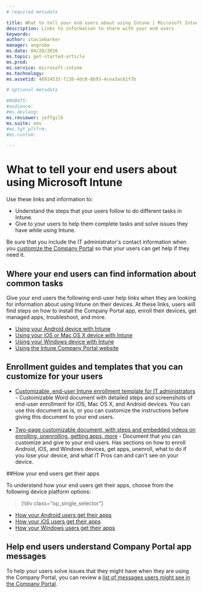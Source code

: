 ```yaml
---
# required metadata

title: What to tell your end users about using Intune | Microsoft Intune
description: Links to information to share with your end users
keywords:
author: staciebarker
manager: angrobe
ms.date: 04/28/2016
ms.topic: get-started-article
ms.prod:
ms.service: microsoft-intune
ms.technology:
ms.assetid: 48914533-f138-4dc0-8b93-4cea3ac61f7b

# optional metadata

#ROBOTS:
#audience:
#ms.devlang:
ms.reviewer: jeffgilb
ms.suite: ems
#ms.tgt_pltfrm:
#ms.custom:

---
```




# What to tell your end users about using Microsoft Intune

Use these links and information to:

- Understand the steps that your users follow to do different tasks in Intune.
- Give to your users to help them complete tasks and solve issues they have while using Intune.

Be sure that you include the IT administrator's contact information when you [customize the Company Portal](/Intune/get-started/start-with-a-paid-subscription-to-microsoft-intune-step-7) so that your users can get help if they need it.


## Where your end users can find information about common tasks

Give your end users the following end-user help links when they are looking for information about using Intune on their devices. At these links, users will find steps on how to install the Company Portal app, enroll their devices, get managed apps, troubleshoot, and more.

- [Using your Android device with Intune](/Intune/EndUser/using-your-android-device-with-intune)
- [Using your iOS or Mac OS X device with Intune](/Intune/EndUser/using-your-ios-or-mac-os-x-device-with-intune)
- [Using your Windows device with Intune](/Intune/EndUser/using-your-windows-device-with-intune)
- [Using the Intune Company Portal website](/Intune/EndUser/using-the-intune-company-portal-website)


## Enrollment guides and templates that you can customize for your users

- [Customizable, end-user Intune enrollment template for IT administrators](https://gallery.technet.microsoft.com/End-user-Intune-enrollment-55dfd64a) - Customizable Word document with detailed steps and screenshots of end-user enrollment for iOS, Mac OS X, and Android devices. You can use this document as is, or you can customize the instructions before giving this document to your end users.</br></br>
- [Two-page customizable document, with steps and embedded videos on enrolling, unenrolling, getting apps, more](https://gallery.technet.microsoft.com/Intune-End-User-Enrollment-3a0c9b0c#content) - Document that you can customize and give to your end users. Has sections on how to enroll Android, iOS, and Windows devices, get apps, unenroll, what to do if you lose your device, and what IT Pros can and can't see on your device.

##How your end users get their apps

To understand how your end users get their apps, choose from the following device platform options:

> [!div class="op_single_selector"]
- [How your Android users get their apps](how-your-android-users-get-their-apps.md)
- [How your iOS users get their apps](how-your-ios-users-get-their-apps.md)
- [How your Windows users get their apps](how-your-windows-users-get-their-apps.md)

## Help end users understand Company Portal app messages

To help your users solve issues that they might have when they are using the Company Portal, you can review a [list of messages users might see in the Company Portal](/Intune/Plan-Design/help-end-users-understand-company-portal-app-messages).

